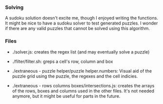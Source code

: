 ### Solving
A sudoku solution doesn't excite me, though I enjoyed writing the functions. It might be nice to have a sudoku solver to test generated puzzles. I wonder if there are any valid puzzles that cannot be solved using this algorithm.

### Files
- ./solver.js: creates the regex list (and may eventually solve a puzzle)
- ./filter/filter.sh: greps a cell's row, column and box

- ./extraneous - puzzle helper/puzzle helper.numbers: Visual aid of the puzzle grid using the puzzle, the regexes and the cell indicies.
- ./extraneous - rows columns boxes/intersections.js: creates the arrays of the rows, boxes and columns used in the other files. It's not needed anymore, but it might be useful for parts in the future.

